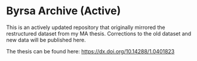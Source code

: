 # Byrsa Archive (Active)
This is an actively updated repository that originally mirrored the restructured dataset from my MA thesis. Corrections to the old dataset and new data will be published here.

The thesis can be found here: https://dx.doi.org/10.14288/1.0401823